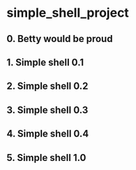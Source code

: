 # simple_shell_project
## 0. Betty would be proud
## 1. Simple shell 0.1
## 2. Simple shell 0.2
## 3. Simple shell 0.3
## 4. Simple shell 0.4
## 5. Simple shell 1.0

